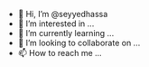 - 👋 Hi, I’m @seyyedhassa
- 👀 I’m interested in ...
- 🌱 I’m currently learning ...
- 💞️ I’m looking to collaborate on ...
- 📫 How to reach me ...

<!---
seyyedhassa/seyyedhassa is a ✨ special ✨ repository because its `README.md` (this file) appears on your GitHub profile.
You can click the Preview link to take a look at your changes.
--->
